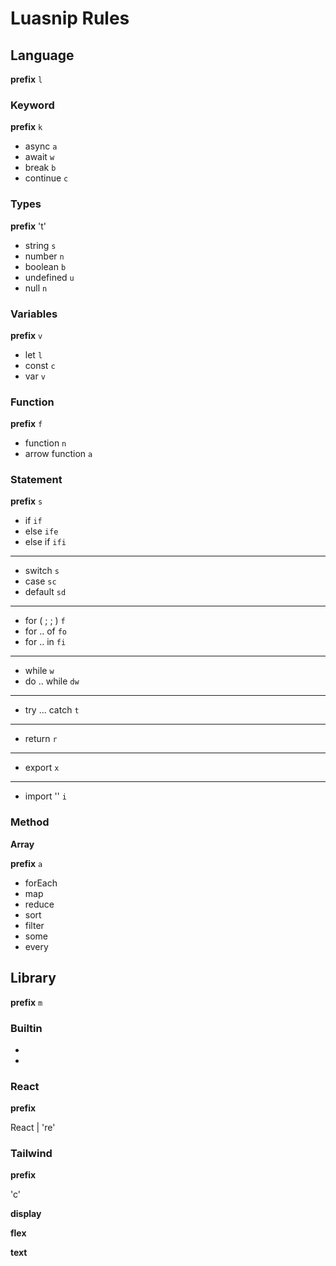 # Luasnip Rules

## Language

**prefix** `l`

### Keyword

**prefix** `k`

- async 
`a`
- await
`w`
- break
`b`
- continue
`c`


### Types

**prefix** 't'

- string
`s`
- number
`n`
- boolean
`b`
- undefined
`u`
- null
`n`

### Variables

**prefix** `v`

- let
`l`
- const
`c`
- var
`v`


### Function

**prefix** `f`

- function
`n`
- arrow function
`a`

### Statement

**prefix** `s`

- if 
`if`
- else
`ife`
- else if
`ifi`
---
- switch
`s`
- case
`sc`
- default
`sd`
---
- for ( ; ; )
`f`
- for .. of
`fo`
- for .. in
`fi`
---
- while
`w`
- do .. while
`dw`
---
- try ... catch
`t`
---
- return
`r`
---
- export
`x`
---
- import ''
`i`


### Method

**Array**

**prefix** `a`

- forEach
- map
- reduce
- sort
- filter
- some
- every

## Library

**prefix** `m`

### Builtin

- 
-

### React

**prefix** 

React | 're'

### Tailwind

**prefix**

'c'

**display**

**flex**

**text**
